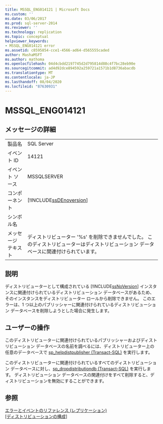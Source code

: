 ```yaml
---
title: MSSQL_ENG014121 | Microsoft Docs
ms.custom: ''
ms.date: 03/06/2017
ms.prod: sql-server-2014
ms.reviewer: ''
ms.technology: replication
ms.topic: conceptual
helpviewer_keywords:
- MSSQL_ENG014121 error
ms.assetid: c8595854-cce1-4566-ad64-d565555caded
author: MashaMSFT
ms.author: mathoma
ms.openlocfilehash: 04d4cbdd2197745d2d795814d88c4f7bc28eb90e
ms.sourcegitcommit: ad4d92dce894592a259721a1571b1d8736abacdb
ms.translationtype: MT
ms.contentlocale: ja-JP
ms.lasthandoff: 08/04/2020
ms.locfileid: "87630931"
---
```

# <a name="mssql_eng014121"></a>MSSQL_ENG014121
    
## <a name="message-details"></a>メッセージの詳細  
  
|||  
|-|-|  
|製品名|SQL Server|  
|イベント ID|14121|  
|イベント ソース|MSSQLSERVER|  
|コンポーネント|[!INCLUDE[ssDEnoversion](../../includes/ssdenoversion-md.md)]|  
|シンボル名||  
|メッセージ テキスト|ディストリビューター '%s' を削除できませんでした。 このディストリビューターはディストリビューション データベースに関連付けられています。|  
  
## <a name="explanation"></a>説明  
 ディストリビューターとして構成されている [!INCLUDE[ssNoVersion](../../includes/ssnoversion-md.md)] インスタンスに関連付けられているディストリビューション データベースがあるため、そのインスタンスをディストリビューター ロールから削除できません。 このエラーは、1 つ以上のパブリッシャーに関連付けられているディストリビューション データベースを削除しようとした場合に発生します。  
  
## <a name="user-action"></a>ユーザーの操作  
 このディストリビューターに関連付けられているパブリッシャーおよびディストリビューション データベースの名前を調べるには、ディストリビューター上の任意のデータベースで [sp_helpdistpublisher &#40;Transact-SQL&#41;](/sql/relational-databases/system-stored-procedures/sp-helpdistpublisher-transact-sql) を実行します。  
  
 このディストリビューターに関連付けられているすべてのディストリビューション データベースに対し、[sp_dropdistributiondb &#40;Transact-SQL&#41;](/sql/relational-databases/system-stored-procedures/sp-dropdistributiondb-transact-sql) を実行します。 ディストリビューション データベースの関連付けをすべて削除すると、ディストリビューションを無効にすることができます。  
  
## <a name="see-also"></a>参照  
 [エラーとイベントのリファレンス &#40;レプリケーション&#41;](errors-and-events-reference-replication.md)   
 [[ディストリビューションの構成]](configure-distribution.md)  
  
  
